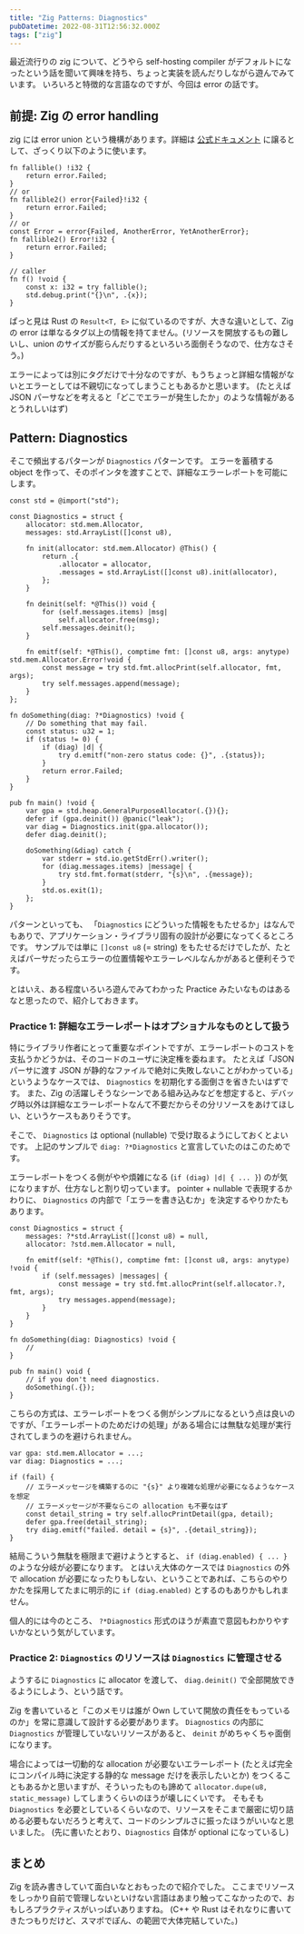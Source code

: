```yaml
---
title: "Zig Patterns: Diagnostics"
pubDatetime: 2022-08-31T12:56:32.000Z
tags: ["zig"]
---
```


最近流行りの zig について、どうやら self-hosting compiler がデフォルトになったという話を聞いて興味を持ち、ちょっと実装を読んだりしながら遊んでみています。
いろいろと特徴的な言語なのですが、今回は error の話です。

## 前提: Zig の error handling

zig には error union という機構があります。詳細は [公式ドキュメント](https://ziglang.org/documentation/master/#Errors) に譲るとして、ざっくり以下のように使います。

```zig
fn fallible() !i32 {
    return error.Failed;
}
// or
fn fallible2() error{Failed}!i32 {
    return error.Failed;
}
// or
const Error = error{Failed, AnotherError, YetAnotherError};
fn fallible2() Error!i32 {
    return error.Failed;
}

// caller
fn f() !void {
    const x: i32 = try fallible();
    std.debug.print("{}\n", .{x});
}
```

ぱっと見は Rust の `Result<T, E>` に似ているのですが、大きな違いとして、Zig の error は単なるタグ以上の情報を持てません。(リソースを開放するもの難しいし、union のサイズが膨らんだりするといろいろ面倒そうなので、仕方なさそう。)

エラーによっては別にタグだけで十分なのですが、もうちょっと詳細な情報がないとエラーとしては不親切になってしまうこともあるかと思います。
(たとえば JSON パーサなどを考えると「どこでエラーが発生したか」のような情報があるとうれしいはず)

## Pattern: Diagnostics

そこで頻出するパターンが `Diagnostics` パターンです。
エラーを蓄積する object を作って、そのポインタを渡すことで、詳細なエラーレポートを可能にします。

```zig
const std = @import("std");

const Diagnostics = struct {
    allocator: std.mem.Allocator,
    messages: std.ArrayList([]const u8),

    fn init(allocator: std.mem.Allocator) @This() {
        return .{
            .allocator = allocator,
            .messages = std.ArrayList([]const u8).init(allocator),
        };
    }

    fn deinit(self: *@This()) void {
        for (self.messages.items) |msg|
            self.allocator.free(msg);
        self.messages.deinit();
    }

    fn emitf(self: *@This(), comptime fmt: []const u8, args: anytype) std.mem.Allocator.Error!void {
        const message = try std.fmt.allocPrint(self.allocator, fmt, args);
        try self.messages.append(message);
    }
};

fn doSomething(diag: ?*Diagnostics) !void {
    // Do something that may fail.
    const status: u32 = 1;
    if (status != 0) {
        if (diag) |d| {
            try d.emitf("non-zero status code: {}", .{status});
        }
        return error.Failed;
    }
}

pub fn main() !void {
    var gpa = std.heap.GeneralPurposeAllocator(.{}){};
    defer if (gpa.deinit()) @panic("leak");
    var diag = Diagnostics.init(gpa.allocator());
    defer diag.deinit();

    doSomething(&diag) catch {
        var stderr = std.io.getStdErr().writer();
        for (diag.messages.items) |message| {
            try std.fmt.format(stderr, "{s}\n", .{message});
        }
        std.os.exit(1);
    };
}
```

パターンといっても、 「`Diagnostics` にどういった情報をもたせるか」はなんでもありで、アプリケーション・ライブラリ固有の設計が必要になってくるところです。
サンプルでは単に `[]const u8` (= string) をもたせるだけでしたが、たとえばパーサだったらエラーの位置情報やエラーレベルなんかがあると便利そうです。

とはいえ、ある程度いろいろ遊んでみてわかった Practice みたいなものはあるなと思ったので、紹介しておきます。

### Practice 1: 詳細なエラーレポートはオプショナルなものとして扱う

特にライブラリ作者にとって重要なポイントですが、エラーレポートのコストを支払うかどうかは、そのコードのユーザに決定権を委ねます。
たとえば「JSON パーサに渡す JSON が静的なファイルで絶対に失敗しないことがわかっている」というようなケースでは、 `Diagnostics` を初期化する面倒さを省きたいはずです。
また、Zig の活躍しそうなシーンである組み込みなどを想定すると、デバッグ時以外は詳細なエラーレポートなんて不要だからその分リソースをあけてほしい、というケースもありそうです。

そこで、 `Diagnostics` は optional (nullable) で受け取るようにしておくとよいです。
上記のサンプルで `diag: ?*Diagnostics` と宣言していたのはこのためです。

エラーレポートをつくる側がやや煩雑になる (`if (diag) |d| { ... }`) のが気になりますが、仕方なしと割り切っています。
pointer + nullable で表現するかわりに、 `Diagnostics` の内部で「エラーを書き込むか」を決定するやりかたもあります。

```zig
const Diagnostics = struct {
    messages: ?*std.ArrayList([]const u8) = null,
    allocator: ?std.mem.Allocator = null,

    fn emitf(self: *@This(), comptime fmt: []const u8, args: anytype) !void {
        if (self.messages) |messages| {
            const message = try std.fmt.allocPrint(self.allocator.?, fmt, args);
            try messages.append(message);
        }
    }
}

fn doSomething(diag: Diagnostics) !void {
    //
}

pub fn main() void {
    // if you don't need diagnostics.
    doSomething(.{});
}
```

こちらの方式は、エラーレポートをつくる側がシンプルになるという点は良いのですが、「エラーレポートのためだけの処理」がある場合には無駄な処理が実行されてしまうのを避けられません。

```zig
var gpa: std.mem.Allocator = ...;
var diag: Diagnostics = ...;

if (fail) {
    // エラーメッセージを構築するのに "{s}" より複雑な処理が必要になるようなケースを想定
    // エラーメッセージが不要ならこの allocation も不要なはず
    const detail_string = try self.allocPrintDetail(gpa, detail);
    defer gpa.free(detail_string);
    try diag.emitf("failed. detail = {s}", .{detail_string});
}
```

結局こういう無駄を極限まで避けようとすると、 `if (diag.enabled) { ... }` のような分岐が必要になります。
とはいえ大体のケースでは `Diagnostics` の外で allocation が必要になったりもしない、ということであれば、こちらのやりかたを採用してたまに明示的に `if (diag.enabled)` とするのもありかもしれません。

個人的には今のところ、 `?*Diagnostics` 形式のほうが素直で意図もわかりやすいかなという気がしています。

### Practice 2: `Diagnostics` のリソースは `Diagnostics` に管理させる

ようするに `Diagnostics` に allocator を渡して、 `diag.deinit()` で全部開放できるようにしよう、という話です。

Zig を書いていると「このメモリは誰が Own していて開放の責任をもっているのか」を常に意識して設計する必要があります。
`Diagnostics` の内部に `Diagnostics` が管理していないリソースがあると、 `deinit` がめちゃくちゃ面倒になります。

場合によっては一切動的な allocation が必要ないエラーレポート (たとえば完全にコンパイル時に決定する静的な message だけを表示したいとか) をつくることもあるかと思いますが、そういったものも諦めて `allocator.dupe(u8, static_message)` してしまうくらいのほうが壊しにくいです。
そもそも `Diagnostics` を必要としているくらいなので、リソースをそこまで厳密に切り詰める必要もないだろうと考えて、コードのシンプルさに振ったほうがいいなと思いました。
(先に書いたとおり、`Diagnostics` 自体が optional になっているし)

## まとめ

Zig を読み書きしていて面白いなとおもったので紹介でした。
ここまでリソースをしっかり自前で管理しないといけない言語はあまり触ってこなかったので、おもしろプラクティスがいっぱいありますね。 (C++ や Rust はそれなりに書いてきたつもりだけど、スマポでぽん、の範囲で大体完結していた。)
